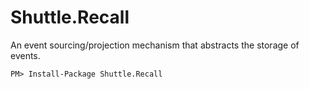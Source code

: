# Shuttle.Recall

An event sourcing/projection mechanism that abstracts the storage of events.

```
PM> Install-Package Shuttle.Recall
```

